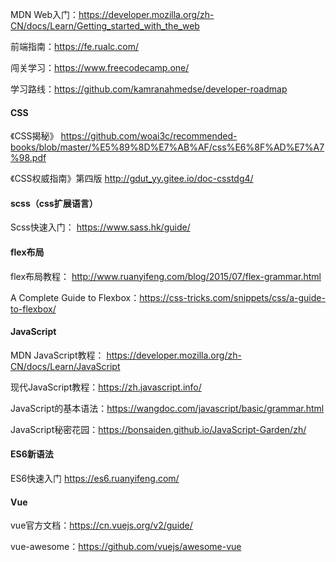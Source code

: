 MDN Web入门：https://developer.mozilla.org/zh-CN/docs/Learn/Getting_started_with_the_web

前端指南：https://fe.rualc.com/

闯关学习：https://www.freecodecamp.one/

学习路线：https://github.com/kamranahmedse/developer-roadmap

#### CSS

《CSS揭秘》 https://github.com/woai3c/recommended-books/blob/master/%E5%89%8D%E7%AB%AF/css%E6%8F%AD%E7%A7%98.pdf

《CSS权威指南》第四版 http://gdut_yy.gitee.io/doc-csstdg4/

#### scss（css扩展语言）

Scss快速入门： https://www.sass.hk/guide/

#### flex布局

flex布局教程： http://www.ruanyifeng.com/blog/2015/07/flex-grammar.html

A Complete Guide to Flexbox：https://css-tricks.com/snippets/css/a-guide-to-flexbox/

#### JavaScript

MDN JavaScript教程： https://developer.mozilla.org/zh-CN/docs/Learn/JavaScript

现代JavaScript教程：https://zh.javascript.info/

JavaScript的基本语法：https://wangdoc.com/javascript/basic/grammar.html

JavaScript秘密花园：https://bonsaiden.github.io/JavaScript-Garden/zh/

#### ES6新语法

ES6快速入门 https://es6.ruanyifeng.com/

#### Vue

vue官方文档：https://cn.vuejs.org/v2/guide/

vue-awesome：https://github.com/vuejs/awesome-vue